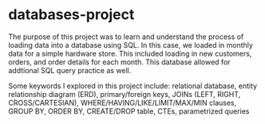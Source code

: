 # databases-project

The purpose of this project was to learn and understand the process of loading data into a database using SQL. In this case, we loaded in monthly data for a simple hardware store. This included loading in new customers, orders, and order details for each month. This database allowed for addtional SQL query practice as well.

Some keywords I explored in this project include: relational database, entity relationship diagram (ERD), primary/foreign keys, JOINs (LEFT, RIGHT, CROSS/CARTESIAN), WHERE/HAVING/LIKE/LIMIT/MAX/MIN clauses, GROUP BY, ORDER BY, CREATE/DROP table, CTEs, parametrized queries

